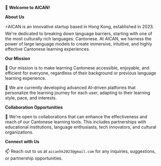 👋 **Welcome to AICAN!**

**About Us**

⚡AICAN is an innovative startup based in Hong Kong, established in 2023. We're dedicated to breaking down language barriers, starting with one of the most culturally rich languages: Cantonese. At AICAN, we harness the power of large language models to create immersive, intuitive, and highly effective Cantonese learning experiences.

**Our Mission**

👀 Our mission is to make learning Cantonese accessible, enjoyable, and efficient for everyone, regardless of their background or previous language learning experience.

🌱 We are currently developing advanced AI-driven platforms that personalize the learning journey for each user, adapting to their learning style, pace, and interests.

**Collaboration Opportunities**

💞️ We're open to collaborations that can enhance the effectiveness and reach of our Cantonese learning tools. This includes partnerships with educational institutions, language enthusiasts, tech innovators, and cultural organizations.

**Connect with Us**

📫 Reach out to us at `aicanhk2023@gmail.com` for any inquiries, suggestions, or partnership opportunities.
